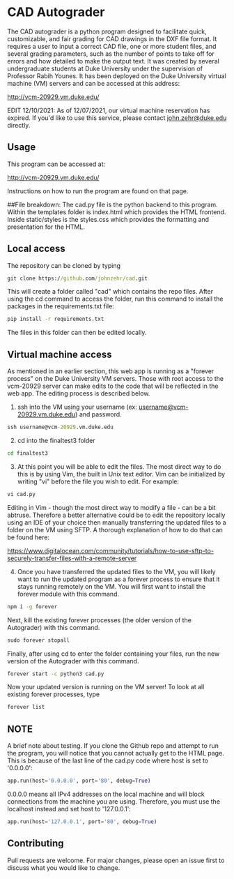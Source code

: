 # CAD Autograder

The CAD autograder is a python program designed to facilitate quick, customizable, and fair grading for CAD drawings in the DXF file format. It requires a user to input a correct CAD file, one or more student
files, and several grading parameters, such as the number of points to take off for errors and how detailed to make the output text. It was created by several undergraduate students 
at Duke University under the supervision of Professor Rabih Younes. It has been deployed on the Duke University virtual machine (VM) servers and can be accessed at this address:

http://vcm-20929.vm.duke.edu/

EDIT 12/10/2021: As of 12/07/2021, our virtual machine reservation has expired. If you'd like to use this service, please contact john.zehr@duke.edu directly.

## Usage
This program can be accessed at:

http://vcm-20929.vm.duke.edu/

Instructions on how to run the program are found on that page.

##File breakdown:
The cad.py file is the python backend to this program. Within the templates folder is index.html which provides the HTML frontend. Inside static/styles is the styles.css which provides the
formatting and presentation for the HTML.

## Local access
The repository can be cloned by typing

```cmd
git clone https://github.com/johnzehr/cad.git
```

This will create a folder called "cad" which contains the repo files. After using the cd command to access the folder,
run this command to install the packages in the requirements.txt file:

```cmd
pip install -r requirements.txt
```
The files in this folder can then be edited locally. 

## Virtual machine access
As mentioned in an earlier section, this web app is running as a "forever process" on the Duke University VM servers. Those with root access to the vcm-20929 server 
can make edits to the code that will be reflected in the web app. The editing process is described below.

1. ssh into the VM using your username (ex: username@vcm-20929.vm.duke.edu) and password.
```cmd
ssh username@vcm-20929.vm.duke.edu
```
2. cd into the finaltest3 folder
```cmd
cd finaltest3
```
3. At this point you will be able to edit the files. The most direct way to do this is by using Vim, the built in Unix text editor. Vim can be initialized by writing "vi" before
the file you wish to edit. For example:
```cmd
vi cad.py
```

Editing in Vim - though the most direct way to modify a file - can be a bit abtruse. Therefore a better alternative could be to edit the repository locally using an IDE 
of your choice then manually transferring the updated files to a folder on the VM using SFTP. A thorough explanation of how to do that can be found here:

https://www.digitalocean.com/community/tutorials/how-to-use-sftp-to-securely-transfer-files-with-a-remote-server

4. Once you have transferred the updated files to the VM, you will likely want to run the updated program as a forever process to ensure that it stays running remotely on the VM.
You will first want to install the forever module with this command. 
```cmd
npm i -g forever
```
Next, kill the existing forever processes (the older version of the Autograder) with this command.

```cmd
sudo forever stopall 
```

Finally, after using cd to enter the folder containing your files, run the new version of the Autograder with this command.
```cmd
forever start -c python3 cad.py
```
Now your updated version is running on the VM server! To look at all existing forever processes, type
```cmd
forever list
```
## NOTE
A brief note about testing. If you clone the Github repo and attempt to run the program, you will notice that you cannot actually get to the HTML page. This is because of the last
line of the cad.py code where host is set to '0.0.0.0':

```python
app.run(host='0.0.0.0', port='80', debug=True)
```
0.0.0.0 means all IPv4 addresses on the local machine and will block connections from the machine you are using. Therefore, you must use the localhost instead and set host to
'127.0.0.1':
```python
app.run(host='127.0.0.1', port='80', debug=True)
```
## Contributing
Pull requests are welcome. For major changes, please open an issue first to discuss what you would like to change.
